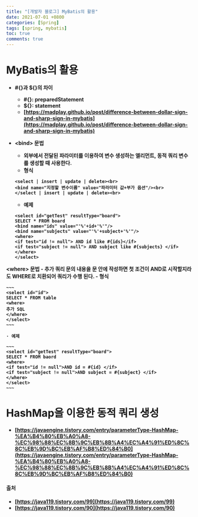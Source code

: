 ```yaml
---
title: "[개발자 블로그] MyBatis의 활용"
date: 2021-07-01 +0800
categories: [Spring]
tags: [spring, mybatis]
toc: true
comments: true
---
```


# MyBatis의 활용
-  <b>#{}과 ${}의 차이<b>
    - #{}: preparedStatement
    - ${}: statement
    - [https://madplay.github.io/post/difference-between-dollar-sign-and-sharp-sign-in-mybatis](https://madplay.github.io/post/difference-between-dollar-sign-and-sharp-sign-in-mybatis) 

- <b>&lt;bind&gt; 문법</b>
    - 외부에서 전달된 파라미터를 이용하여 변수 생성하는 엘리먼트, 동적 쿼리 변수를 생성할 때 사용한다.<br>
    - 형식

    ~~~
    <select | insert | update | delete><br>
    <bind name="지정할 변수이름" value="파라미터 값+부가 옵션"/><br>
    </select | insert | update | delete><br>
    ~~~

    - 예제

    ~~~
    <select id="getTest" resultType="board">
    SELECT * FROM board
    <bind name="ids" value="'%'+id+'%'"/>
    <bind name="subjects" value="'%'+subject+'%'"/>
    <where>
    <if test="id != null"> AND id like #{ids}</if>
    <if test="subject != null"> AND subject like #{subjects} </if>
    </where>
    </select>
    ~~~
  
 <b>&lt;where&gt; 문법</b>
    - 추가 쿼리 문의 내용을 <where> 문 안에 작성하면 첫 조건이 AND로 시작할지라도 WHERE로 치환되어 쿼리가 수행 된다.
    - 형식

    ~~~
    <select id="id">
    SELECT * FROM table
    <where>
    추가 SQL
    </where>
    </select>
    ~~~
    
    · 예제

    ~~~
    <select id="getTest" resultType="board">
    SELECT * FROM baord
    <where>
    <if test="id != null">AND id = #{id} </if>
    <if test="subject != null">AND subject = #{subject} </if>
    </where>
    </select>
    ~~~

# HashMap을 이용한 동적 쿼리 생성
- [https://javaengine.tistory.com/entry/parameterType-HashMap-%EA%B4%80%EB%A0%A8-%EC%98%88%EC%8B%9C%EB%8B%A4%EC%A4%91%ED%8C%8C%EB%9D%BC%EB%AF%B8%ED%84%B0](https://javaengine.tistory.com/entry/parameterType-HashMap-%EA%B4%80%EB%A0%A8-%EC%98%88%EC%8B%9C%EB%8B%A4%EC%A4%91%ED%8C%8C%EB%9D%BC%EB%AF%B8%ED%84%B0)

#### 출처
- [https://java119.tistory.com/99](https://java119.tistory.com/99)
- [https://java119.tistory.com/90](https://java119.tistory.com/90)